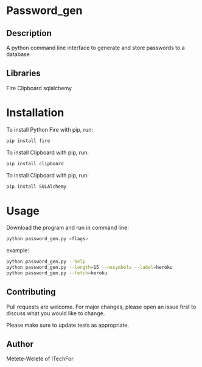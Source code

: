 # Password_gen

## __Description__

A python command line interface to generate and store passwords to a database

## __Libraries__

Fire
Clipboard
sqlalchemy

# Installation

To install Python Fire with pip, run: 
```bash 
pip install fire
```
To install Clipboard with pip, run: 
```bash 
pip install clipboard
```
To install Clipboard with pip, run: 
```bash 
pip install SQLAlchemy
```

# Usage

Download the program and run in command line:

```bash
python password_gen.py <flags>
```
example:
```bash
python password_gen.py --help
python password_gen.py --length=15 --nosymbols --label=heroku
python password_gen.py --fetch=heroku
```

## Contributing

Pull requests are welcome. For major changes, please open an issue first to discuss what you would like to change.

Please make sure to update tests as appropriate.

## Author

Metete-Welete of ITechFor